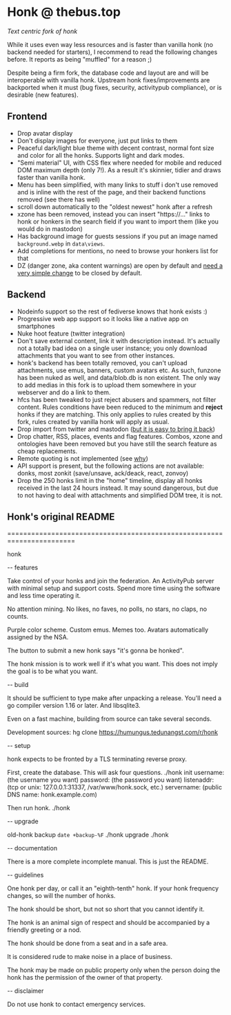 # Honk @ thebus.top
*Text centric fork of honk*

While it uses even way less resources and is faster than vanilla honk (no
backend needed for starters), I recommend to read the following changes before.
It reports as being "muffled" for a reason ;)

Despite being a firm fork, the database code and layout are and will be
interoperable with vanilla honk. Upstream honk fixes/improvements are
backported when it must (bug fixes, security, activitypub compliance), or is
desirable (new features).

## Frontend

- Drop avatar display
- Don't display images for everyone, just put links to them
- Peaceful dark/light blue theme with decent contrast, normal font size and
  color for all the honks. Supports light and dark modes.
- "Semi material" UI, with CSS flex where needed for mobile and reduced DOM
  maximum depth (only 7!). As a result it's skinnier, tidier and draws faster
  than vanilla honk.
- Menu has been simplified, with many links to stuff i don't use removed and is
  inline with the rest of the page, and their backend functions removed (see
  there has well)
- scroll down automatically to the "oldest newest" honk after a refresh
- xzone has been removed, instead you can insert "https://..." links to honk or
  honkers in the search field if you want to import them (like you would do in
  mastodon)
- Has background image for guests sessions if you put an image named
  `background.webp` in `data\views`.
- Add completions for mentions, no need to browse your honkers list for that
- DZ (danger zone, aka content warnings) are open by default and [need a very
  simple change](https://github.com/mascaldotfr/honk/commit/ca45379) to be
  closed by default.

## Backend

- Nodeinfo support so the rest of fediverse knows that honk exists :)
- Progressive web app support so it looks like a native app on smartphones
- Nuke hoot feature (twitter integration)
- Don't save external content, link it with description instead. It's actually
  not a totally bad idea on a single user instance; you only download
  attachments that you want to see from other instances.
- honk's backend has been totally removed, you can't upload attachments, use
  emus, banners, custom avatars etc. As such, funzone has been nuked as well,
  and data/blob.db is non existent. The only way to add medias in this fork is
  to upload them somewhere in your webserver and do a link to them.
- hfcs has been tweaked to just reject abusers and spammers, not filter content.
  Rules conditions have been reduced to the minimum and **reject** honks if
  they are matching. This only applies to rules created by this fork, rules
  created by vanilla honk will apply as usual.
- Drop import from twitter and mastodon ([but it is easy to bring it back](https://github.com/mascaldotfr/honk/commit/8c58bf254e556482d7e2930f45308044958387fd))
- Drop chatter, RSS, places, events and flag features. Combos, xzone and
  ontologies have been removed but you have still the search feature as cheap
  replacements.
- Remote quoting is not implemented (see [why](https://github.com/mascaldotfr/honk/commit/5de338e8fcd7732e3a5d13ee0d968d43d346f1b2))
- API support is present, but the following actions are not available:
  donks, most zonkit (save/unsave, ack/deack, react, zonvoy)
- Drop the 250 honks limit in the "home" timeline, display all honks received
  in the last 24 hours instead. It may sound dangerous, but due to not having
  to deal with attachments and simplified DOM tree, it is not.


## Honk's original README

=======================================================================

honk

-- features

Take control of your honks and join the federation.
An ActivityPub server with minimal setup and support costs.
Spend more time using the software and less time operating it.

No attention mining.
No likes, no faves, no polls, no stars, no claps, no counts.

Purple color scheme. Custom emus. Memes too.
Avatars automatically assigned by the NSA.

The button to submit a new honk says "it's gonna be honked".

The honk mission is to work well if it's what you want.
This does not imply the goal is to be what you want.

-- build

It should be sufficient to type make after unpacking a release.
You'll need a go compiler version 1.16 or later. And libsqlite3.

Even on a fast machine, building from source can take several seconds.

Development sources: hg clone https://humungus.tedunangst.com/r/honk

-- setup

honk expects to be fronted by a TLS terminating reverse proxy.

First, create the database. This will ask four questions.
./honk init
username: (the username you want)
password: (the password you want)
listenaddr: (tcp or unix: 127.0.0.1:31337, /var/www/honk.sock, etc.)
servername: (public DNS name: honk.example.com)

Then run honk.
./honk

-- upgrade

old-honk backup `date +backup-%F`
./honk upgrade
./honk

-- documentation

There is a more complete incomplete manual. This is just the README.

-- guidelines

One honk per day, or call it an "eighth-tenth" honk.
If your honk frequency changes, so will the number of honks.

The honk should be short, but not so short that you cannot identify it.

The honk is an animal sign of respect and should be accompanied by a
friendly greeting or a nod.

The honk should be done from a seat and in a safe area.

It is considered rude to make noise in a place of business.

The honk may be made on public property only when the person doing
the honk has the permission of the owner of that property.

-- disclaimer

Do not use honk to contact emergency services.
